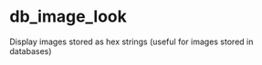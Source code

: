 db_image_look
=============

Display images stored as hex strings (useful for images stored in databases)